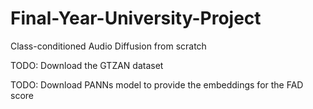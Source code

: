 # Final-Year-University-Project
Class-conditioned Audio Diffusion from scratch


TODO: Download the GTZAN dataset

TODO: Download PANNs model to provide the embeddings for the FAD score